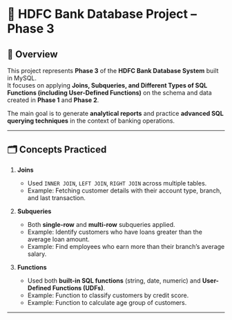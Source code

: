 # 🏦 HDFC Bank Database Project – Phase 3

## 📌 Overview
This project represents **Phase 3** of the **HDFC Bank Database System** built in MySQL.  
It focuses on applying **Joins, Subqueries, and Different Types of SQL Functions (including User-Defined Functions)** on the schema and data created in **Phase 1** and **Phase 2**.  

The main goal is to generate **analytical reports** and practice **advanced SQL querying techniques** in the context of banking operations.

---

## 🗂️ Concepts Practiced
1. **Joins**
   - Used `INNER JOIN`, `LEFT JOIN`, `RIGHT JOIN` across multiple tables.  
   - Example: Fetching customer details with their account type, branch, and last transaction.

2. **Subqueries**
   - Both **single-row** and **multi-row** subqueries applied.  
   - Example: Identify customers who have loans greater than the average loan amount.  
   - Example: Find employees who earn more than their branch’s average salary.

3. **Functions**
   - Used both **built-in SQL functions** (string, date, numeric) and **User-Defined Functions (UDFs)**.  
   - Example: Function to classify customers by credit score.  
   - Example: Function to calculate age group of customers.

---

